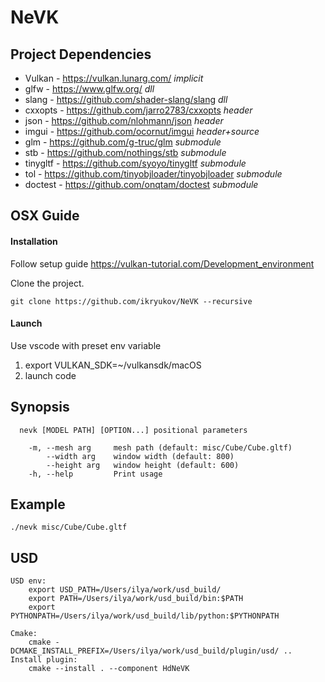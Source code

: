 # NeVK

## Project Dependencies

- Vulkan  - https://vulkan.lunarg.com/   *implicit*
- glfw    - https://www.glfw.org/     *dll*
- slang      - https://github.com/shader-slang/slang *dll*
- cxxopts   - https://github.com/jarro2783/cxxopts  *header*
- json - https://github.com/nlohmann/json *header*
- imgui   - https://github.com/ocornut/imgui *header+source*
- glm      - https://github.com/g-truc/glm *submodule*
- stb       - https://github.com/nothings/stb *submodule*
- tinygltf    - https://github.com/syoyo/tinygltf *submodule*
- tol - https://github.com/tinyobjloader/tinyobjloader *submodule*
- doctest      - https://github.com/onqtam/doctest *submodule*

## OSX Guide

#### Installation
Follow setup guide https://vulkan-tutorial.com/Development_environment

Clone the project.
   
    git clone https://github.com/ikryukov/NeVK --recursive

#### Launch
Use vscode with preset env variable
1. export VULKAN_SDK=~/vulkansdk/macOS
2. launch code 
    
## Synopsis 

      nevk [MODEL PATH] [OPTION...] positional parameters
      
        -m, --mesh arg     mesh path (default: misc/Cube/Cube.gltf)
            --width arg    window width (default: 800)
            --height arg   window height (default: 600)
        -h, --help         Print usage

## Example

    ./nevk misc/Cube/Cube.gltf

## USD
    USD env:
        export USD_PATH=/Users/ilya/work/usd_build/
        export PATH=/Users/ilya/work/usd_build/bin:$PATH
        export PYTHONPATH=/Users/ilya/work/usd_build/lib/python:$PYTHONPATH

    Cmake:
        cmake -DCMAKE_INSTALL_PREFIX=/Users/ilya/work/usd_build/plugin/usd/ ..
    Install plugin:
        cmake --install . --component HdNeVK
